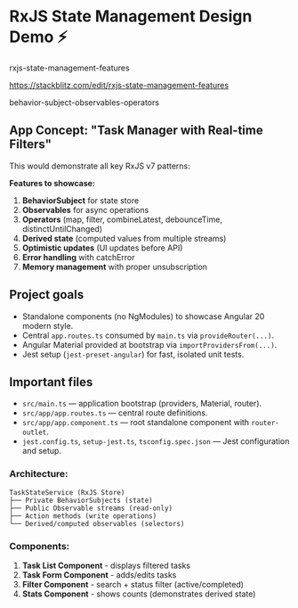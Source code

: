 
# RxJS State Management Design Demo ⚡️ 

rxjs-state-management-features

https://stackblitz.com/edit/rxjs-state-management-features

behavior-subject-observables-operators





## **App Concept: "Task Manager with Real-time Filters"**

This would demonstrate all key RxJS v7 patterns:


**Features to showcase:**
1. **BehaviorSubject** for state store
2. **Observables** for async operations
3. **Operators** (map, filter, combineLatest, debounceTime, distinctUntilChanged)
4. **Derived state** (computed values from multiple streams)
5. **Optimistic updates** (UI updates before API)
6. **Error handling** with catchError
7. **Memory management** with proper unsubscription

## Project goals
- Standalone components (no NgModules) to showcase Angular 20 modern style.
- Central `app.routes.ts` consumed by `main.ts` via `provideRouter(...)`.
- Angular Material provided at bootstrap via `importProvidersFrom(...)`.
- Jest setup (`jest-preset-angular`) for fast, isolated unit tests.


## Important files
- `src/main.ts` — application bootstrap (providers, Material, router).
- `src/app/app.routes.ts` — central route definitions.
- `src/app/app.component.ts` — root standalone component with `router-outlet`.
- `jest.config.ts`, `setup-jest.ts`, `tsconfig.spec.json` — Jest configuration and setup.


### **Architecture:**

```
TaskStateService (RxJS Store)
├── Private BehaviorSubjects (state)
├── Public Observable streams (read-only)
├── Action methods (write operations)
└── Derived/computed observables (selectors)
```



### **Components:**
1. **Task List Component** - displays filtered tasks
2. **Task Form Component** - adds/edits tasks
3. **Filter Component** - search + status filter (active/completed)
4. **Stats Component** - shows counts (demonstrates derived state)

